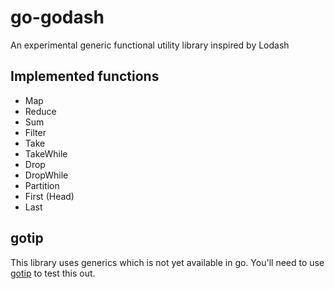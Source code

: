 # go-godash
An experimental generic functional utility library inspired by Lodash

## Implemented functions

* Map
* Reduce
* Sum
* Filter
* Take
* TakeWhile
* Drop
* DropWhile
* Partition
* First (Head)
* Last

## gotip

This library uses generics which is not yet available in go. You'll need to
use [gotip](https://pkg.go.dev/golang.org/dl/gotip) to test this out.
